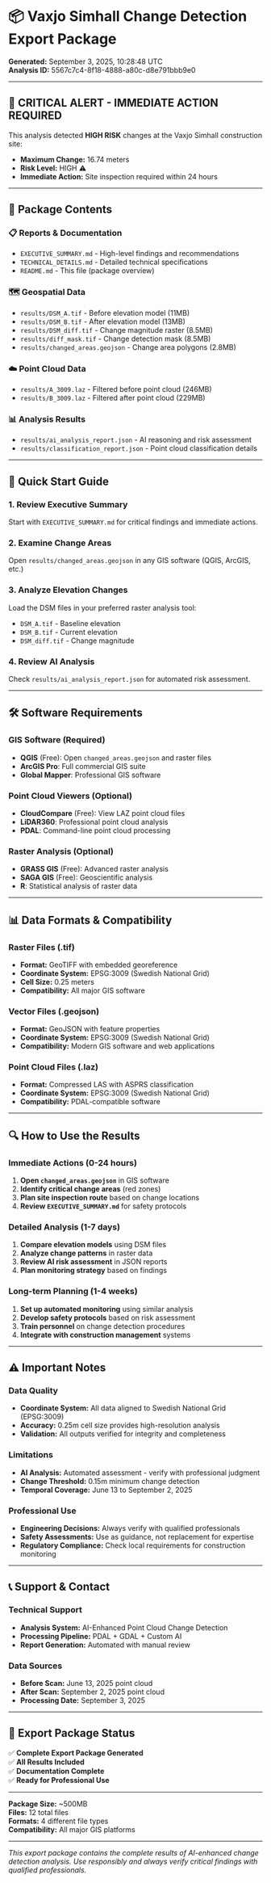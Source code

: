 # 📦 Vaxjo Simhall Change Detection Export Package

**Generated:** September 3, 2025, 10:28:48 UTC  
**Analysis ID:** 5567c7c4-8f18-4888-a80c-d8e791bbb9e0

---

## 🚨 **CRITICAL ALERT - IMMEDIATE ACTION REQUIRED**

This analysis detected **HIGH RISK** changes at the Vaxjo Simhall construction site:
- **Maximum Change:** 16.74 meters
- **Risk Level:** HIGH ⚠️
- **Immediate Action:** Site inspection required within 24 hours

---

## 📁 **Package Contents**

### **📋 Reports & Documentation**
- `EXECUTIVE_SUMMARY.md` - High-level findings and recommendations
- `TECHNICAL_DETAILS.md` - Detailed technical specifications
- `README.md` - This file (package overview)

### **🗺️ Geospatial Data**
- `results/DSM_A.tif` - Before elevation model (11MB)
- `results/DSM_B.tif` - After elevation model (13MB)
- `results/DSM_diff.tif` - Change magnitude raster (8.5MB)
- `results/diff_mask.tif` - Change detection mask (8.5MB)
- `results/changed_areas.geojson` - Change area polygons (2.8MB)

### **☁️ Point Cloud Data**
- `results/A_3009.laz` - Filtered before point cloud (246MB)
- `results/B_3009.laz` - Filtered after point cloud (229MB)

### **📊 Analysis Results**
- `results/ai_analysis_report.json` - AI reasoning and risk assessment
- `results/classification_report.json` - Point cloud classification details

---

## 🎯 **Quick Start Guide**

### **1. Review Executive Summary**
Start with `EXECUTIVE_SUMMARY.md` for critical findings and immediate actions.

### **2. Examine Change Areas**
Open `results/changed_areas.geojson` in any GIS software (QGIS, ArcGIS, etc.)

### **3. Analyze Elevation Changes**
Load the DSM files in your preferred raster analysis tool:
- `DSM_A.tif` - Baseline elevation
- `DSM_B.tif` - Current elevation  
- `DSM_diff.tif` - Change magnitude

### **4. Review AI Analysis**
Check `results/ai_analysis_report.json` for automated risk assessment.

---

## 🛠️ **Software Requirements**

### **GIS Software (Required)**
- **QGIS** (Free): Open `changed_areas.geojson` and raster files
- **ArcGIS Pro**: Full commercial GIS suite
- **Global Mapper**: Professional GIS software

### **Point Cloud Viewers (Optional)**
- **CloudCompare** (Free): View LAZ point cloud files
- **LiDAR360**: Professional point cloud analysis
- **PDAL**: Command-line point cloud processing

### **Raster Analysis (Optional)**
- **GRASS GIS** (Free): Advanced raster analysis
- **SAGA GIS** (Free): Geoscientific analysis
- **R**: Statistical analysis of raster data

---

## 📊 **Data Formats & Compatibility**

### **Raster Files (.tif)**
- **Format:** GeoTIFF with embedded georeference
- **Coordinate System:** EPSG:3009 (Swedish National Grid)
- **Cell Size:** 0.25 meters
- **Compatibility:** All major GIS software

### **Vector Files (.geojson)**
- **Format:** GeoJSON with feature properties
- **Coordinate System:** EPSG:3009 (Swedish National Grid)
- **Compatibility:** Modern GIS software and web applications

### **Point Cloud Files (.laz)**
- **Format:** Compressed LAS with ASPRS classification
- **Coordinate System:** EPSG:3009 (Swedish National Grid)
- **Compatibility:** PDAL-compatible software

---

## 🔍 **How to Use the Results**

### **Immediate Actions (0-24 hours)**
1. **Open `changed_areas.geojson`** in GIS software
2. **Identify critical change areas** (red zones)
3. **Plan site inspection route** based on change locations
4. **Review `EXECUTIVE_SUMMARY.md`** for safety protocols

### **Detailed Analysis (1-7 days)**
1. **Compare elevation models** using DSM files
2. **Analyze change patterns** in raster data
3. **Review AI risk assessment** in JSON reports
4. **Plan monitoring strategy** based on findings

### **Long-term Planning (1-4 weeks)**
1. **Set up automated monitoring** using similar analysis
2. **Develop safety protocols** based on risk assessment
3. **Train personnel** on change detection procedures
4. **Integrate with construction management** systems

---

## ⚠️ **Important Notes**

### **Data Quality**
- **Coordinate System:** All data aligned to Swedish National Grid (EPSG:3009)
- **Accuracy:** 0.25m cell size provides high-resolution analysis
- **Validation:** All outputs verified for integrity and completeness

### **Limitations**
- **AI Analysis:** Automated assessment - verify with professional judgment
- **Change Threshold:** 0.15m minimum change detection
- **Temporal Coverage:** June 13 to September 2, 2025

### **Professional Use**
- **Engineering Decisions:** Always verify with qualified professionals
- **Safety Assessments:** Use as guidance, not replacement for expertise
- **Regulatory Compliance:** Check local requirements for construction monitoring

---

## 📞 **Support & Contact**

### **Technical Support**
- **Analysis System:** AI-Enhanced Point Cloud Change Detection
- **Processing Pipeline:** PDAL + GDAL + Custom AI
- **Report Generation:** Automated with manual review

### **Data Sources**
- **Before Scan:** June 13, 2025 point cloud
- **After Scan:** September 2, 2025 point cloud
- **Processing Date:** September 3, 2025

---

## 🎉 **Export Package Status**

✅ **Complete Export Package Generated**  
✅ **All Results Included**  
✅ **Documentation Complete**  
✅ **Ready for Professional Use**

---

**Package Size:** ~500MB  
**Files:** 12 total files  
**Formats:** 4 different file types  
**Compatibility:** All major GIS platforms

---

*This export package contains the complete results of AI-enhanced change detection analysis. Use responsibly and always verify critical findings with qualified professionals.*
